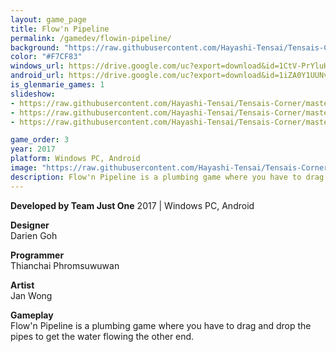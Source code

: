 ```yaml
---
layout: game_page
title: Flow'n Pipeline
permalink: /gamedev/flowin-pipeline/
background: "https://raw.githubusercontent.com/Hayashi-Tensai/Tensais-Corner/master/assets/blog-images/game-dev/flowin-pipeline_bg.png"
color: "#F7CF83"
windows_url: https://drive.google.com/uc?export=download&id=1CtV-PrYluHxwPCdX06x8IRyDIXGq8YR4
android_url: https://drive.google.com/uc?export=download&id=1iZA0Y1UUNvRwMNUGmprYslVMI1yEHVgF
is_glenmarie_games: 1
slideshow:
- https://raw.githubusercontent.com/Hayashi-Tensai/Tensais-Corner/master/assets/blog-images/game-dev/flowin-pipeline_1.png
- https://raw.githubusercontent.com/Hayashi-Tensai/Tensais-Corner/master/assets/blog-images/game-dev/flowin-pipeline_2.png
- https://raw.githubusercontent.com/Hayashi-Tensai/Tensais-Corner/master/assets/blog-images/game-dev/flowin-pipeline_3.png

game_order: 3
year: 2017
platform: Windows PC, Android
image: "https://raw.githubusercontent.com/Hayashi-Tensai/Tensais-Corner/master/assets/blog-images/game-dev/flowin-pipeline_logo.png"
description: Flow'n Pipeline is a plumbing game where you have to drag and drop the pipes to get the water flowing the other end.
---
```


**Developed by Team Just One**
2017 | Windows PC, Android                 

**Designer**  
Darien Goh

**Programmer**  
Thianchai Phromsuwuwan 

**Artist**  
Jan Wong

**Gameplay**  
Flow'n Pipeline is a plumbing game where you have to drag and drop the pipes to get the water flowing the other end.